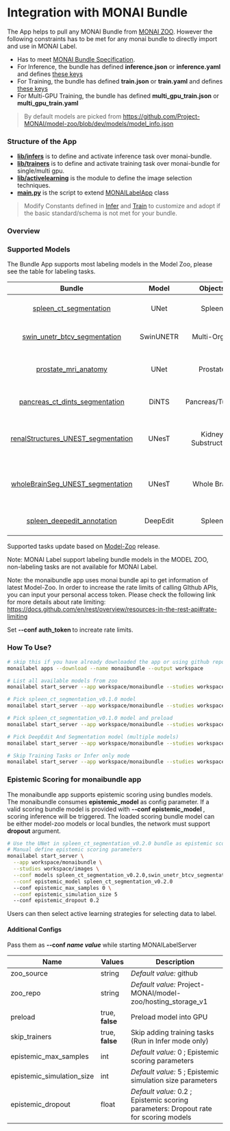 <!--
Copyright (c) MONAI Consortium
Licensed under the Apache License, Version 2.0 (the "License");
you may not use this file except in compliance with the License.
You may obtain a copy of the License at
    http://www.apache.org/licenses/LICENSE-2.0
Unless required by applicable law or agreed to in writing, software
distributed under the License is distributed on an "AS IS" BASIS,
WITHOUT WARRANTIES OR CONDITIONS OF ANY KIND, either express or implied.
See the License for the specific language governing permissions and
limitations under the License.
-->

# Integration with MONAI Bundle
The App helps to pull any MONAI Bundle from [MONAI ZOO](https://github.com/Project-MONAI/model-zoo/tree/dev/models).
However the following constraints has to be met for any monai bundle to directly import and use in MONAI Label.
 - Has to meet [MONAI Bundle Specification](https://docs.monai.io/en/latest/mb_specification.html).
 - For Inference, the bundle has defined **inference.json** or **inference.yaml** and defines [these keys](../../monailabel/tasks/infer/bundle.py)
 - For Training, the bundle has defined **train.json** or **train.yaml** and defines [these keys](../../monailabel/tasks/train/bundle.py)
 - For Multi-GPU Training, the bundle has defined **multi_gpu_train.json** or **multi_gpu_train.yaml**

> By default models are picked from https://github.com/Project-MONAI/model-zoo/blob/dev/models/model_info.json

### Structure of the App

- **[lib/infers](./lib/infers)** is to define and activate inference task over monai-bundle.
- **[lib/trainers](./lib/trainers)** is to define and activate training task over monai-bundle for single/multi gpu.
- **[lib/activelearning](./lib/activelearning)** is the module to define the image selection techniques.
- **[main.py](./main.py)** is the script to extend [MONAILabelApp](../../monailabel/interfaces/app.py) class

> Modify Constants defined in [Infer](../../monailabel/tasks/infer/bundle.py) and [Train](../../monailabel/tasks/train/bundle.py) to customize and adopt if the basic standard/schema is not met for your bundle.

### Overview

### Supported Models

The Bundle App supports most labeling models in the Model Zoo, please see the table for labeling tasks.

| Bundle | Model | Objects | Modality | Note |
|:----:|:-----:|:-------:|:--------:|:----:|
| [spleen_ct_segmentation](https://github.com/Project-MONAI/model-zoo/tree/dev/models/spleen_ct_segmentation) | UNet | Spleen | CT | A model for (3D) segmentation of the spleen |
| [swin_unetr_btcv_segmentation](https://github.com/Project-MONAI/model-zoo/tree/dev/models/swin_unetr_btcv_segmentation) | SwinUNETR | Multi-Organ | CT | A model for (3D) multi-organ segmentation |
| [prostate_mri_anatomy](https://github.com/Project-MONAI/model-zoo/tree/dev/models/prostate_mri_anatomy) | UNet | Prostate | MRI | A model for (3D) prostate segmentation from MRI image |
| [pancreas_ct_dints_segmentation](https://github.com/Project-MONAI/model-zoo/tree/dev/models/pancreas_ct_dints_segmentation) | DiNTS | Pancreas/Tumor | CT | An automl method for (3D) pancreas/tumor segmentation |
| [renalStructures_UNEST_segmentation](https://github.com/Project-MONAI/model-zoo/tree/dev/models/renalStructures_UNEST_segmentation) | UNesT | Kidney Substructure | CT |  A pre-trained for inference (3D) kidney cortex/medulla/pelvis segmentation |
| [wholeBrainSeg_UNEST_segmentation](https://github.com/Project-MONAI/model-zoo/tree/dev/models/wholeBrainSeg_Large_UNEST_segmentation) | UNesT | Whole Brain | MRI T1 |  A pre-trained for inference (3D) 133 whole brain structures segmentation |
| [spleen_deepedit_annotation](https://github.com/Project-MONAI/model-zoo/tree/dev/models/spleen_deepedit_annotation) | DeepEdit | Spleen| CT | An interactive method for 3D spleen Segmentation |

Supported tasks update based on [Model-Zoo](https://github.com/Project-MONAI/model-zoo/tree/dev/models) release.

Note: MONAI Label support labeling bundle models in the MODEL ZOO, non-labeling tasks are not available for MONAI Label.

Note: the monaibundle app uses monai bundle api to get information of latest Model-Zoo. In order to increase the rate limits of calling GIthub APIs, you can input your personal access token.
    Please check the following link for more details about rate limiting:
    https://docs.github.com/en/rest/overview/resources-in-the-rest-api#rate-limiting

Set **--conf auth_token <github personal access token>** to increate rate limits.

### How To Use?

```bash
# skip this if you have already downloaded the app or using github repository (dev mode)
monailabel apps --download --name monaibundle --output workspace

# List all available models from zoo
monailabel start_server --app workspace/monaibundle --studies workspace/images

# Pick spleen_ct_segmentation_v0.1.0 model
monailabel start_server --app workspace/monaibundle --studies workspace/images --conf models spleen_ct_segmentation_v0.1.0

# Pick spleen_ct_segmentation_v0.1.0 model and preload
monailabel start_server --app workspace/monaibundle --studies workspace/images --conf models spleen_ct_segmentation_v0.1.0 --conf preload true

# Pick DeepEdit And Segmentation model (multiple models)
monailabel start_server --app workspace/monaibundle --studies workspace/images --conf models "spleen_ct_segmentation_v0.1.0,spleen_deepedit_annotation_v0.1.0"

# Skip Training Tasks or Infer only mode
monailabel start_server --app workspace/monaibundle --studies workspace/images --conf models spleen_ct_segmentation_v0.1.0 --conf skip_trainers true
```

### Epistemic Scoring for monaibundle app

The monaibundle app supports epistemic scoring using bundles models. The monaibundle consumes **epistemic_model** as config parameter.
If a valid scoring bundle model is provided with **--conf epistemic_model <bundlename>**, scoring inference will be triggered.
The loaded scoring bundle model can be either model-zoo models or local bundles, the network must support **dropout** argument.

```bash
# Use the UNet in spleen_ct_segmentation_v0.2.0 bundle as epistemic scoring model. 
# Manual define epistemic scoring parameters
monailabel start_server \
  --app workspace/monaibundle \
  --studies workspace/images \
  --conf models spleen_ct_segmentation_v0.2.0,swin_unetr_btcv_segmentation_v0.2.0 \
  --conf epistemic_model spleen_ct_segmentation_v0.2.0
  --conf epistemic_max_samples 0 \
  --conf epistemic_simulation_size 5
  --conf epistemic_dropout 0.2

```

Users can then select active learning strategies for selecting data to label.

#### Additional Configs

Pass them as **--conf _name_ _value_** while starting MONAILabelServer

| Name                      | Values          | Description                                                                                 |
|---------------------------|-----------------|---------------------------------------------------------------------------------------------|
| zoo_source                | string          | _Default value:_ github                                                                     |
| zoo_repo                  | string          | _Default value:_ Project-MONAI/model-zoo/hosting_storage_v1                                 |
| preload                   | true, **false** | Preload model into GPU                                                                      |
| skip_trainers             | true, **false** | Skip adding training tasks (Run in Infer mode only)                                         |
| epistemic_max_samples     | int             | _Default value:_ 0    ;  Epistemic scoring parameters                                       |
| epistemic_simulation_size | int             | _Default value:_ 5    ;  Epistemic simulation size parameters                               |
| epistemic_dropout         | float           | _Default value:_ 0.2  ;  Epistemic scoring parameters: Dropout rate for scoring models      |                               |
